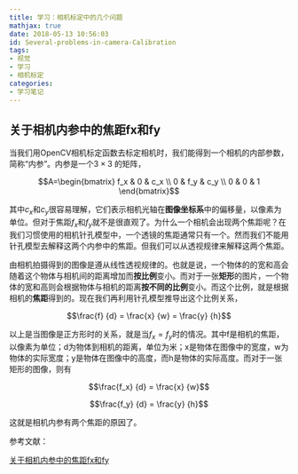 ```yaml
---
title: 学习：相机标定中的几个问题
mathjax: true
date: 2018-05-13 10:56:03
id: Several-problems-in-camera-Calibration
tags:
- 视觉
- 学习
- 相机标定
categories:
- 学习笔记
---
```




## 关于相机内参中的焦距fx和fy

当我们用OpenCV相机标定函数去标定相机时，我们能得到一个相机的内部参数，简称“内参”。内参是一个$3 \times 3$ 的矩阵，

$$A=\begin{bmatrix} f_x & 0 & c_x \\ 0 & f_y & c_y \\ 0 & 0 & 1 \end{bmatrix}$$

<!---more--->

其中$c_x$和$c_y$很容易理解，它们表示相机光轴在**图像坐标系**中的偏移量，以像素为单位。但对于焦距$f_x$和$f_y$就不是很直观了。为什么一个相机会出现两个焦距呢？在我们习惯使用的相机针孔模型中，一个透镜的焦距通常只有一个。然而我们不能用针孔模型去解释这两个内参中的焦距。但我们可以从透视规律来解释这两个焦距。

由相机拍摄得到的图像是遵从线性透视规律的。也就是说，一个物体的的宽和高会随着这个物体与相机间的距离增加而**按比例**变小。而对于一张**矩形**的图片，一个物体的宽和高则会根据物体与相机的距离**按不同的比例**变小。而这个比例，就是根据相机的**焦距**得到的。现在我们再利用针孔模型推导出这个比例关系，

$$\frac{f} {d} = \frac{x} {w} = \frac{y} {h}$$

以上是当图像是正方形时的关系，就是当$f_x=f_y$时的情况。其中f是相机的焦距，以像素为单位；d为物体到相机的距离，单位为米；x是物体在图像中的宽度，w为物体的实际宽度；y是物体在图像中的高度，而h是物体的实际高度。而对于一张矩形的图像，则有

$$\frac{f_x} {d} = \frac{x} {w}$$

$$\frac{f_y} {d} = \frac{y} {h}$$

 这就是相机内参有两个焦距的原因了。





参考文献：

[关于相机内参中的焦距fx和fy](http://www.cnblogs.com/zipeilu/p/6658177.html)